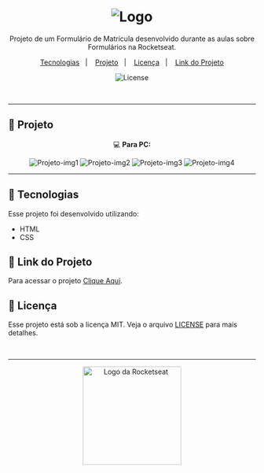 
<h1 align="center">
  <img alt="Logo" src="https://github.com/user-attachments/assets/3d66a953-e06c-48b5-a1ce-a0b4c3e10be8">
</h1>

<p align="center">
  Projeto de um Formulário de Matrícula desenvolvido durante as aulas sobre Formulários na Rocketseat.
</p>

<p align="center">
  <a href="#-tecnologias">Tecnologias</a>&nbsp;&nbsp;&nbsp;|&nbsp;&nbsp;&nbsp;
  <a href="#-projeto">Projeto</a>&nbsp;&nbsp;&nbsp;|&nbsp;&nbsp;&nbsp;
  <a href="#-licença">Licença</a>&nbsp;&nbsp;&nbsp;|&nbsp;&nbsp;&nbsp;
  <a href="#-link-do-projeto">Link do Projeto</a>
</p>

<p align="center">
  <img alt="License" src="https://img.shields.io/static/v1?label=license&message=MIT&color=0F172A&labelColor=1D4ED8">
</p>

<br>

---

##  📂 Projeto

<p align="center">💻 <b>Para PC:</b></p>
<p align="center">
  <img alt="Projeto-img1" src="https://github.com/user-attachments/assets/5f5c9880-46c5-4f1d-92b3-00235f358c20">
  <img alt="Projeto-img2" src="https://github.com/user-attachments/assets/3503c1c6-c0f1-4cc6-beb8-cea597b70fec">
  <img alt="Projeto-img3" src="https://github.com/user-attachments/assets/7406fb65-3e9e-456d-8026-f95a7ac2bd1b">
  <img alt="Projeto-img4" src="https://github.com/user-attachments/assets/d048d0bd-2328-428d-92a6-5e110cf2fcb7">
</p>

<!--
<p align="center">📱 <b>Para Celular:</b></p>
<p align="center">
  <img alt="Projeto para Celular" src="" width="300px">
</p>
-->

---

## 🚀 Tecnologias

Esse projeto foi desenvolvido utilizando:

- HTML
- CSS

## 🔗 Link do Projeto

Para acessar o projeto <a href="https://formulario-de-matricula-navy.vercel.app/" target="_blank">Clique Aqui</a>.

## 📝 Licença

Esse projeto está sob a licença MIT. Veja o arquivo [LICENSE](./LICENSE) para mais detalhes.

<br>

---

<p align="center">
  <img alt="Logo da Rocketseat" src="https://github.com/user-attachments/assets/39908634-2aee-4435-8513-fb952559fe3c" width="200px" />
</p>
